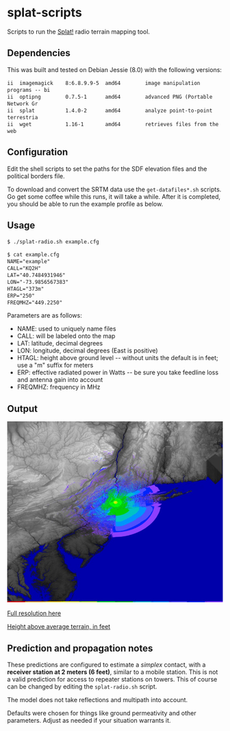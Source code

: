 # splat-scripts

Scripts to run the [Splat!](http://www.qsl.net/kd2bd/splat.html) radio terrain
mapping tool.

## Dependencies

This was built and tested on Debian Jessie (8.0) with the following versions:

```
ii  imagemagick    8:6.8.9.9-5  amd64        image manipulation programs -- bi
ii  optipng        0.7.5-1      amd64        advanced PNG (Portable Network Gr
ii  splat          1.4.0-2      amd64        analyze point-to-point terrestria
ii  wget           1.16-1       amd64        retrieves files from the web
```

## Configuration

Edit the shell scripts to set the paths for the SDF elevation files and the
political borders file.

To download and convert the SRTM data use the `get-datafiles*.sh` scripts. Go
get some coffee while this runs, it will take a while. After it is completed,
you should be able to run the example profile as below.

## Usage

```
$ ./splat-radio.sh example.cfg
```

```
$ cat example.cfg
NAME="example"
CALL="KQ2H"
LAT="40.7484931946"
LON="-73.9856567383"
HTAGL="373m"
ERP="250"
FREQMHZ="449.2250"
```

Parameters are as follows:

* NAME: used to uniquely name files
* CALL: will be labeled onto the map
* LAT: latitude, decimal degrees
* LON: longitude, decimal degrees (East is positive)
* HTAGL: height above ground level -- without units the default is in feet; use
  a "m" suffix for meters
* ERP: effective radiated power in Watts -- be sure you take feedline loss and
  antenna gain into account
* FREQMHZ: frequency in MHz

## Output

![output map thumbnail](example-map-thumb.jpg)

[Full resolution here](example-map.png)

[Height above average terrain, in feet](example-haat.txt)

## Prediction and propagation notes

These predictions are configured to estimate a *simplex* contact, with a
**receiver station at 2 meters (6 feet)**, similar to a mobile station.  This
is not a valid prediction for access to repeater stations on towers.  This of
course can be changed by editing the `splat-radio.sh` script.

The model does not take reflections and multipath into account.

Defaults were chosen for things like ground permeativity and other parameters.
Adjust as needed if your situation warrants it.

